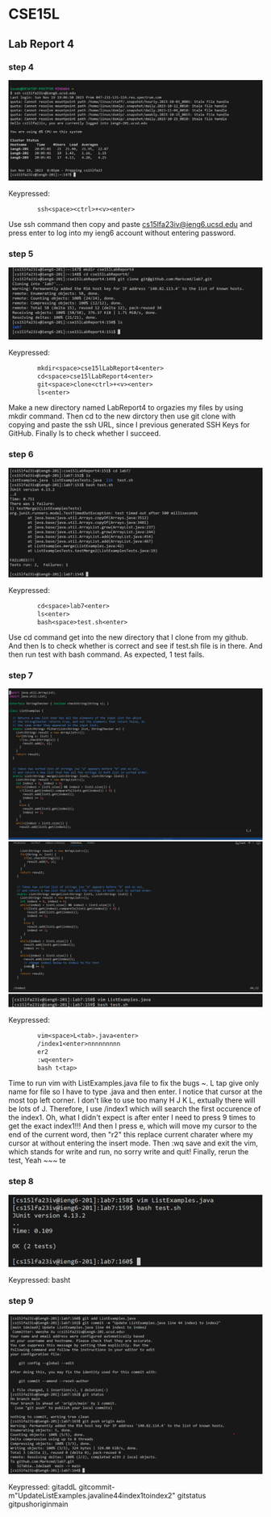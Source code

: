 # CSE15L
## Lab Report 4
### step 4

![screenshort1](login_ieng6.png)

Keypressed: 

            ssh<space><ctrl>+<v><enter>

Use ssh command then copy and paste cs15lfa23iv@ieng6.ucsd.edu and press enter to log into my ieng6 account without entering password.

### step 5 
![screenshort1](clone_sshURL.png)

Keypressed: 
            
            mkdir<space>cse15lLabReport4<enter>
            cd<space>cse15lLabReport4<enter>
            git<space>clone<ctrl>+<v><enter>
            ls<enter>

Make a new directory named LabReport4 to orgazies my files by using mkdir command. Then cd to the new dirctory then use git clone with copying and paste the ssh URL, since I previous generated SSH Keys for GitHub. Finally ls to check whether I succeed. 


### step 6
![screenshort1](run_test.png)

Keypressed: 

            cd<space>lab7<enter>
            ls<enter>
            bash<space>test.sh<enter>

Use cd command get into the new directory that I clone from my github. And then ls to check whether is correct and see if test.sh file is in there. And then run test with bash command. As expected, 1 test fails.

### step 7
![screenshort1](vim1.png)
![screenshort1](vim2.png)
![screenshort1](vim3.png)

Keypressed: 

            vim<space>L<tab>.java<enter>
            /index1<enter>nnnnnnnnn
            er2
            :wq<enter>
            bash t<tap>

Time to run vim with ListExamples.java file to fix the bugs ~. L tap give only name for file so I have to type .java and then enter. I notice that cursor at the most top left corner. I don't like to use too many H J K L, extually there will be lots of J. Therefore, I use /index1 which will search the first occurence of the index1. Oh, what I didn't expect is after enter I need to press 9 times <n> to get the exact index1!!!  And then I press e, which will move my cursor to the end of the current word, then "r2" this replace current charater where my cursor at without entering the insert mode. Then :wq save and exit the vim, which stands for write and run, no sorry write and quit! Finally, rerun the test, Yeah ~~~ te

### step 8

![screenshort1](rerun_test.png)

Keypressed: bash<space>t<tab><enter>

### step 9

![screenshort1](addCommitPush.png)

Keypressed: git<space>add<space>L<tap><enter>
            git<space>commit<space>-m<space>"Update<space>ListExamples.java<space>line<space>44<space>index1<space>to<space>index2"<enter>
            git<space>status<enter>
            git<space>push<space>origin<space>main<enter>


            

















